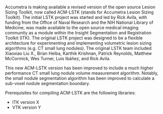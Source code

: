 Accumetra is making available a revised version of the open source Lesion Sizing Toolkit, now called 
ACM-LSTK (stands for Accumetra Lesion Sizing Toolkit). The initial LSTK project was started and led 
by Rick Avila, with funding from the Office of Naval Research and the NIH National Library of Medicine,
was made available to the open source medical imaging community as a module within the Insight 
Segmentation and Registration Toolkit (ITK). The original LSTK project was designed to be a flexible 
architecture for experimenting and implementing volumetric lesion sizing algorithms (e.g. CT small lung 
nodules). The original LSTK team included Xiaoxiao Liu X., Brian Helba, Karthik Krishnan, 
Patrick Reynolds, Matthew McCormick, Wes Turner, Luis Ibáñez, and Rick Avila.

This new ACM-LSTK version has been improved to include a much higher performance CT small lung nodule 
volume measurement algorithm. Notably, the small nodule segmentation algorithm has been improved to 
calculate a sub-voxel nodule segmentation boundary.

Prerequisites for compiling ACM-LSTK are the following libraries:
* ITK version X
* VTK version Y


